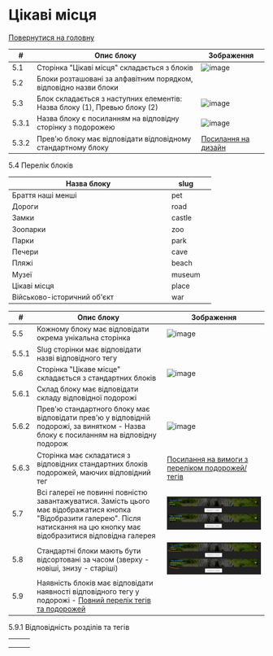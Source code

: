 # Цікаві місця

[Повернутися на головну](../Requirements/Requirements.md)

| #     | Опис блоку                                                                | Зображення                                                                                                                                         |
| ----- | ------------------------------------------------------------------------- | -------------------------------------------------------------------------------------------------------------------------------------------------- |
| 5.1   | Сторінка "Цікаві місця" складається з блоків                              | ![image](https://github.com/scholokov/long-travel-2/assets/22824947/f8368f09-e62f-40e2-b1a6-92e75c902fca)                                          |
| 5.2   | Блоки розташовані за алфавітним порядком, відповідно назви блоки          |                                                                                                                                                    |
| 5.3   | Блок складається з наступних елементів: Назва блоку (1), Превью блоку (2) | ![image](https://github.com/scholokov/long-travel-2/assets/22824947/1e47bf62-1b1c-45b8-bc2c-316fd82a26ed)                                          |
| 5.3.1 | Назва блоку є посиланням на відповідну сторінку з подорожею               | ![image](https://github.com/scholokov/long-travel-2/assets/22824947/dfef70bc-570e-4cba-9457-5054dd261dbf)                                          |
| 5.3.2 | Прев'ю блоку має відповідати відповідному стандартному блоку              | [Посилання на дизайн](https://www.figma.com/file/mh7iDnG6ec7yiC0SCGad7L/Long-Travel?type=design\&node-id=986-6\&mode=design\&t=0shjHX2jtlVOWFi1-0) |

5.4 Перелік блоків

<table data-full-width="true"><thead><tr><th width="300">Назва блоку</th><th>slug</th><th></th></tr></thead><tbody><tr><td>Браття наші менші</td><td>pet</td><td></td></tr><tr><td>Дороги</td><td>road</td><td></td></tr><tr><td>Замки</td><td>castle</td><td></td></tr><tr><td>Зоопарки</td><td>zoo</td><td></td></tr><tr><td>Парки</td><td>park</td><td></td></tr><tr><td>Печери</td><td>cave</td><td></td></tr><tr><td>Пляжі</td><td>beach</td><td></td></tr><tr><td>Музеї</td><td>museum</td><td></td></tr><tr><td>Цікаві місця</td><td>place</td><td></td></tr><tr><td>Військово-історичний об'єкт</td><td>war</td><td></td></tr></tbody></table>

| #     | Опис блоку                                                                                                                                                                        | Зображення                                                                                                                                                                                          |
| ----- | --------------------------------------------------------------------------------------------------------------------------------------------------------------------------------- | --------------------------------------------------------------------------------------------------------------------------------------------------------------------------------------------------- |
| 5.5   | Кожному блоку має відповідати окрема унікальна сторінка                                                                                                                           | ![image](https://github.com/scholokov/long-travel-2/assets/22824947/3a4ea7bf-4e6b-431d-a31d-a38557c93528)                                                                                           |
| 5.5.1 | Slug сторінки має відповідати назві відповідного тегу                                                                                                                             |                                                                                                                                                                                                     |
| 5.6   | Сторінка "Цікаве місце" складається з стандартних блоків                                                                                                                          | ![image](https://github.com/scholokov/long-travel-2/assets/22824947/fa227aa0-e993-40d6-b523-4289423a14cd)                                                                                           |
| 5.6.1 | Склад блоку має відповідати складу відповідної подорожі                                                                                                                           |                                                                                                                                                                                                     |
| 5.6.2 | Прев'ю стандартного блоку має відповідати прев'ю у відповідній подорожі, за винятком - Назва блоку є посиланням на відповідну подорож                                             | ![image](https://github.com/scholokov/long-travel-2/assets/22824947/534a2cd4-38ba-475f-9139-9cc0be9393b8)                                                                                           |
| 5.6.3 | Сторінка має складатися з відповідних стандартних блоків подорожей, маючих відповідний тег                                                                                        | [Посилання на вимоги з переліком подорожей/тегів](https://github.com/scholokov/long-travel-2/wiki/3.1-%D0%9F%D0%BE%D0%B4%D0%BE%D1%80%D0%BE%D0%B6%D1%96.-%D0%9F%D0%B5%D1%80%D0%B5%D0%BB%D1%96%D0%BA) |
| 5.7   | Всі галереї не повинні повністю завантажуватися. Замість цього має відображатися кнопка "Відобразити галерею". Після натискання на цю кнопку має відобразитися відповідна галерея | ![](<../.gitbook/assets/image (1).png>)                                                                                                                                                             |
| 5.8   | Стандартні блоки мають бути відсортовані за часом (зверху - новіші, знизу - старіші)                                                                                              | ![](<../.gitbook/assets/image (2).png>)                                                                                                                                                             |
| 5.9   | Наявність блоків має відповідати наявності відповідного тегу у подорожі - [Повний перелік тегів та подорожей](4.travel/travels-list-1.md)                                         |                                                                                                                                                                                                     |

5.9.1 Відповідність розділів та тегів

|   |   |   |
| - | - | - |
|   |   |   |
|   |   |   |
|   |   |   |
